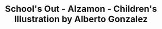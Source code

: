 ---
layout: portfolio
title: School's Out - Alzamon - Children's Illustration by Alberto Gonzalez
categories: 
    - homepage
    - illustration
pretty_category: Illustration
pretty_title: "School's Out"
permalink: /portfolio/illustration/schools-out
masonryimage: /assets/images/portfolio/2012_i_schoolOver@400w.jpg
fullsizeimage: /assets/images/portfolio/2012_i_schoolOver@1500w.jpg
work_details:
    - Digital Illustration, 2012
    - "Tools used: Adobe Photoshop"
    - There's no best time in a school day that when school ends... Isn't it?
additionalContent:
    - ac_name: The Gang playing games
      ac_thumb: /assets/images/portfolio/2017_i_teamDani_games@400w.jpg
      ac_full: /assets/images/portfolio/2017_i_teamDani_games@1500w.jpg
    - ac_name: Building Buddies
      ac_thumb: /assets/images/portfolio/2017_i_buildingBuddies@400w.jpg
      ac_full: /assets/images/portfolio/2017_i_buildingBuddies@1500w.jpg
    - ac_name: Calvin and Hobbes
      ac_thumb: /assets/images/portfolio/2019_fa_calvinAndHobbes@400w.jpg
      ac_full: /assets/images/portfolio/2019_fa_calvinAndHobbes@1500w.jpg
---